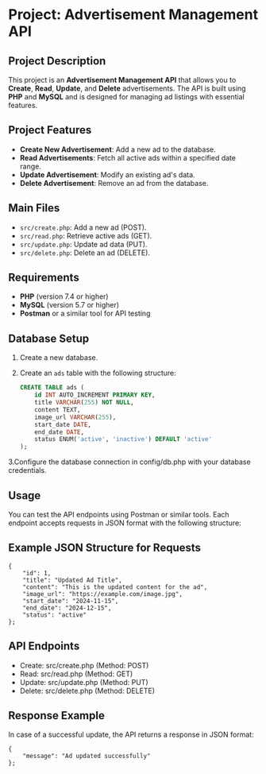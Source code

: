 # Project: Advertisement Management API

## Project Description
This project is an **Advertisement Management API** that allows you to **Create**, **Read**, **Update**, and **Delete** advertisements. The API is built using **PHP** and **MySQL** and is designed for managing ad listings with essential features.

## Project Features
- **Create New Advertisement**: Add a new ad to the database.
- **Read Advertisements**: Fetch all active ads within a specified date range.
- **Update Advertisement**: Modify an existing ad's data.
- **Delete Advertisement**: Remove an ad from the database.

## Main Files
- `src/create.php`: Add a new ad (POST).
- `src/read.php`: Retrieve active ads (GET).
- `src/update.php`: Update ad data (PUT).
- `src/delete.php`: Delete an ad (DELETE).

## Requirements
- **PHP** (version 7.4 or higher)
- **MySQL** (version 5.7 or higher)
- **Postman** or a similar tool for API testing

## Database Setup
1. Create a new database.
2. Create an `ads` table with the following structure:

   ```sql
   CREATE TABLE ads (
       id INT AUTO_INCREMENT PRIMARY KEY,
       title VARCHAR(255) NOT NULL,
       content TEXT,
       image_url VARCHAR(255),
       start_date DATE,
       end_date DATE,
       status ENUM('active', 'inactive') DEFAULT 'active'
   );

3.Configure the database connection in config/db.php with your database credentials.


## Usage
You can test the API endpoints using Postman or similar tools. Each endpoint accepts requests in JSON format with the following structure:

## Example JSON Structure for Requests
```JOSN
{
    "id": 1,
    "title": "Updated Ad Title",
    "content": "This is the updated content for the ad",
    "image_url": "https://example.com/image.jpg",
    "start_date": "2024-11-15",
    "end_date": "2024-12-15",
    "status": "active"
};
```

## API Endpoints
- Create: src/create.php (Method: POST)
- Read: src/read.php (Method: GET)
- Update: src/update.php (Method: PUT)
- Delete: src/delete.php (Method: DELETE)

  
## Response Example
In case of a successful update, the API returns a response in JSON format:
```JOSN
{
    "message": "Ad updated successfully"
};
```
